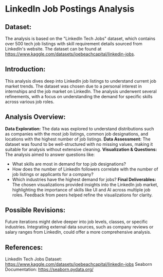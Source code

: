 # LinkedIn Job Postings Analysis

## Dataset:

The analysis is based on the "LinkedIn Tech Jobs" dataset, which contains over 500 tech job listings with skill requirement details sourced from LinkedIn's website. The dataset can be found at https://www.kaggle.com/datasets/joebeachcapital/linkedin-jobs.

## Introduction:
This analysis dives deep into LinkedIn job listings to understand current job market trends. The dataset was chosen due to a personal interest in internships and the job market on LinkedIn. The analysis underwent several refinements, with a focus on understanding the demand for specific skills across various job roles.

## Analysis Overview:
**Data Exploration:** The data was explored to understand distributions such as companies with the most job listings, common job designations, and locations with the highest number of job listings.
**Data Assessment:** The dataset was found to be well-structured with no missing values, making it suitable for analysis without extensive cleaning.
**Visualization & Questions:** The analysis aimed to answer questions like:
- What skills are most in demand for top job designations?
- How does the number of LinkedIn followers correlate with the number of job listings or applicants for a company?
- Which industries have the highest demand for jobs?
**Final Deliverables:**  The chosen visualizations provided insights into the LinkedIn job market, highlighting the importance of skills like UI and AI across multiple job roles. Feedback from peers helped refine the visualizations for clarity.

## Possible Revisions:
Future iterations might delve deeper into job levels, classes, or specific industries. Integrating external data sources, such as company reviews or salary ranges from LinkedIn, could offer a more comprehensive analysis.

## References:
LinkedIn Tech Jobs Dataset: https://www.kaggle.com/datasets/joebeachcapital/linkedin-jobs
Seaborn Documentation: https://seaborn.pydata.org/ 
